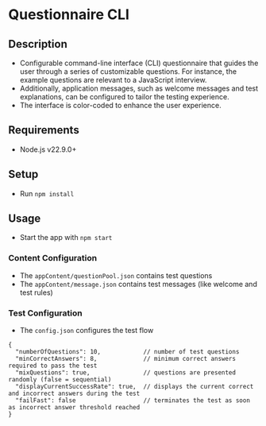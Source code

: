 # Questionnaire CLI

## Description
  - Configurable command-line interface (CLI) questionnaire that guides the user through a series of customizable questions. For instance, the example questions are relevant to a JavaScript interview.
  - Additionally, application messages, such as welcome messages and test explanations, can be configured to tailor the testing experience.
  - The interface is color-coded to enhance the user experience.

## Requirements
 - Node.js v22.9.0+

## Setup
  - Run `npm install`

## Usage
  - Start the app with `npm start`

### Content Configuration
  - The `appContent/questionPool.json` contains test questions
  - The `appContent/message.json` contains test messages (like welcome and test rules)

### Test Configuration
  - The `config.json` configures the test flow
```
{
  "numberOfQuestions": 10,            // number of test questions
  "minCorrectAnswers": 8,             // minimum correct answers required to pass the test
  "mixQuestions": true,               // questions are presented randomly (false = sequential)
  "displayCurrentSuccessRate": true,  // displays the current correct and incorrect answers during the test
  "failFast": false                   // terminates the test as soon as incorrect answer threshold reached
}
```